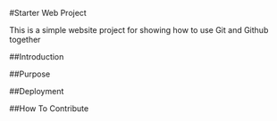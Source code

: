 #Starter Web Project

This is a simple website project for showing how to use Git and
Github together

##Introduction

##Purpose

##Deployment

##How To Contribute
